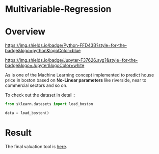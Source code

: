 # Multivariable-Regression


# Overview

https://img.shields.io/badge/Python-FFD43B?style=for-the-badge&logo=python&logoColor=blue

https://img.shields.io/badge/Jupyter-F37626.svg?&style=for-the-badge&logo=Jupyter&logoColor=white

As is one of the Machine Learning concept implemented to predict house price in boston based on **No-Linear parameters** like riverside, near to commercial sectors and so on.

To check out the dataset in detail :

```python
from sklearn.datasets import load_boston

data = load_boston()
```

# Result

The final valuation tool is [here](https://github.com/shubyaa/Multivariable-Regression/blob/main/boston_valuation.py).
